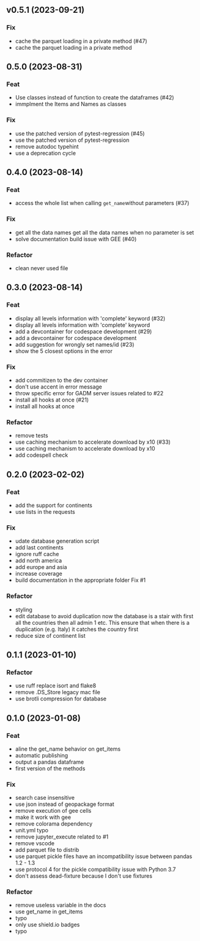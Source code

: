 ## v0.5.1 (2023-09-21)

### Fix

- cache the parquet loading in a private method (#47)
- cache the parquet loading in a private method

## 0.5.0 (2023-08-31)

### Feat

- Use classes instead of function to create the dataframes (#42)
- immplment the Items and Names as classes

### Fix

- use the patched version of pytest-regression (#45)
- use the patched version of pytest-regression
- remove autodoc typehint
- use a deprecation cycle

## 0.4.0 (2023-08-14)

### Feat

- access the whole list when calling `get_name`without parameters (#37)

### Fix

- get all the data names get all the data names when no parameter is set
- solve documentation build issue with GEE (#40)

### Refactor

- clean never used file

## 0.3.0 (2023-08-14)

### Feat

- display all levels information with 'complete' keyword (#32)
- display all levels information with 'complete' keyword
- add a devcontainer for codespace development (#29)
- add a devcontainer for codespace development
- add suggestion for wrongly set names/id (#23)
- show the 5 closest options in the error

### Fix

- add commitizen to the dev container
- don't use accent in error message
- throw specific error for GADM server issues related to #22
- install all hooks at once (#21)
- install all hooks at once

### Refactor

- remove tests
- use caching mechanism to accelerate download by x10 (#33)
- use caching mechanism to accelerate download by x10
- add codespell check

## 0.2.0 (2023-02-02)

### Feat

- add the support for continents
- use lists in the requests

### Fix

- udate database generation script
- add last continents
- ignore ruff cache
- add north america
- add europe and asia
- increase coverage
- build documentation in the appropriate folder Fix #1

### Refactor

- styling
- edit database to avoid duplication now the database is a stair with first all the countries then all admin 1 etc. This ensure that when there is a duplication (e.g. Italy) it catches the country first
- reduce size of continent list

## 0.1.1 (2023-01-10)

### Refactor

- use ruff replace isort and flake8
- remove .DS_Store legacy mac file
- use brotli compression for database

## 0.1.0 (2023-01-08)

### Feat

- aline the get_name behavior on get_items
- automatic publishing
- output a pandas dataframe
- first version of the methods

### Fix

- search case insensitive
- use json instead of geopackage format
- remove execution of gee cells
- make it work with gee
- remove colorama dependency
- unit.yml typo
- remove jupyter_execute related to #1
- remove vscode
- add parquet file to distrib
- use parquet pickle files have an incompatibility issue between pandas 1.2 - 1.3
- use protocol 4 for the pickle compatibility issue with Python 3.7
- don't assess dead-fixture because I don't use fixtures

### Refactor

- remove useless variable in the docs
- use get_name in get_items
- typo
- only use shield.io badges
- typo

